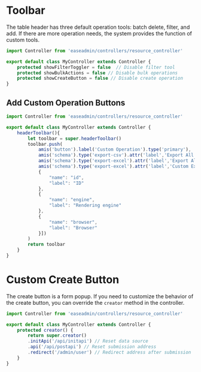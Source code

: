 # Toolbar

The table header has three default operation tools: batch delete, filter, and add. If there are more operation needs, the system provides the function of custom tools.

```typescript
import Controller from 'easeadmin/controllers/resource_controller'

export default class MyController extends Controller {
    protected showFilterToggler = false  // Disable filter tool
    protected showBulkActions = false // Disable bulk operations
    protected showCreateButton = false // Disable create operation
}
```

## Add Custom Operation Buttons

```typescript
import Controller from 'easeadmin/controllers/resource_controller'

export default class MyController extends Controller {
    headerToolbar(){
        let toolbar = super.headerToolbar()
        toolbar.push(
            amis('button').label('Custom Operation').type('primary'),
            amis('schema').type('export-csv').attr('label','Export All to CSV').attr('api',this.ctx.admin.api('export')),
            amis('schema').type('export-excel').attr('label','Export All to Excel').attr('filename','Export File Name'),
            amis('schema').type('export-excel').attr('label','Custom Export Columns').attr('exportColumns',[
            {
                "name": "id",
                "label": "ID"
            },
            {
                "name": "engine",
                "label": "Rendering engine"
            },
            {
                "name": "browser",
                "label": "Browser"
            }])
        )
        return toolbar
    }
}
```

# Custom Create Button

The create button is a form popup. If you need to customize the behavior of the create button, you can override the `creator` method in the controller.

```typescript
import Controller from 'easeadmin/controllers/resource_controller'

export default class MyController extends Controller {
    protected creator() {
        return super.creator()
        .initApi('/api/initapi') // Reset data source
        .api('/api/postapi') // Reset submission address
        .redirect('/admin/user') // Redirect address after submission
    }
}
```